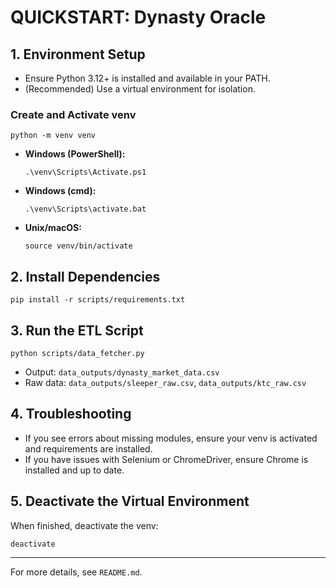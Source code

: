 # QUICKSTART: Dynasty Oracle

## 1. Environment Setup

- Ensure Python 3.12+ is installed and available in your PATH.
- (Recommended) Use a virtual environment for isolation.

### Create and Activate venv
```
python -m venv venv
```
- **Windows (PowerShell):**
  ```
  .\venv\Scripts\Activate.ps1
  ```
- **Windows (cmd):**
  ```
  .\venv\Scripts\activate.bat
  ```
- **Unix/macOS:**
  ```
  source venv/bin/activate
  ```

## 2. Install Dependencies
```
pip install -r scripts/requirements.txt
```

## 3. Run the ETL Script
```
python scripts/data_fetcher.py
```
- Output: `data_outputs/dynasty_market_data.csv`
- Raw data: `data_outputs/sleeper_raw.csv`, `data_outputs/ktc_raw.csv`

## 4. Troubleshooting

- If you see errors about missing modules, ensure your venv is activated and requirements are installed.
- If you have issues with Selenium or ChromeDriver, ensure Chrome is installed and up to date.

## 5. Deactivate the Virtual Environment

When finished, deactivate the venv:
```
deactivate
```

---
For more details, see `README.md`.
